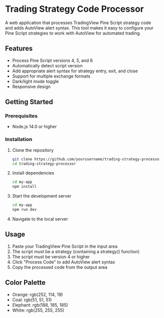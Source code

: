# Trading Strategy Code Processor

A web application that processes TradingView Pine Script strategy code and adds AutoView alert syntax. This tool makes it easy to configure your Pine Script strategies to work with AutoView for automated trading.

## Features

- Process Pine Script versions 4, 5, and 6
- Automatically detect script version
- Add appropriate alert syntax for strategy entry, exit, and close
- Support for multiple exchange formats
- Dark/light mode toggle
- Responsive design

## Getting Started

### Prerequisites

- Node.js 14.0 or higher

### Installation

1. Clone the repository
   ```bash
   git clone https://github.com/yourusername/trading-strategy-processor.git
   cd trading-strategy-processor
   ```

2. Install dependencies
   ```bash
   cd my-app
   npm install
   ```

3. Start the development server
   ```bash
   cd my-app
   npm run dev
   ```

4. Navigate to the local server

## Usage

1. Paste your TradingView Pine Script in the input area
2. The script must be a strategy (containing a strategy() function)
3. The script must be version 4 or higher
4. Click "Process Code" to add AutoView alert syntax
5. Copy the processed code from the output area

## Color Palette

- Orange: rgb(252, 114, 19)
- Coal: rgb(51, 51, 51)
- Elephant: rgb(188, 185, 185)
- White: rgb(255, 255, 255)